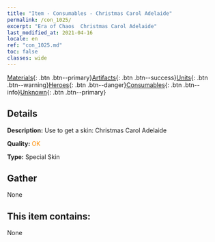 ```yaml
---
title: "Item - Consumables - Christmas Carol Adelaide"
permalink: /con_1025/
excerpt: "Era of Chaos  Christmas Carol Adelaide"
last_modified_at: 2021-04-16
locale: en
ref: "con_1025.md"
toc: false
classes: wide
---
```

 [Materials](/Items/){: .btn .btn--primary}[Artifacts](/Items/Artifacts/){: .btn .btn--success}[Units](/Items/Units/){: .btn .btn--warning}[Heroes](/Items/Heroes/){: .btn .btn--danger}[Consumables](/Items/Consumables/){: .btn .btn--info}[Unknown](/Items/Unknown/){: .btn .btn--primary}

## Details
 **Description:** Use to get a skin: Christmas Carol Adelaide

 **Quality:** <span style="color: #FF8C00">OK</span>

 **Type:** Special Skin

## Gather

  None

## This item contains:

  None

